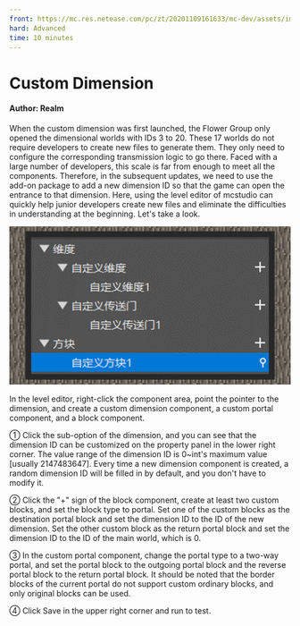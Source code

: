 ```yaml
--- 
front: https://mc.res.netease.com/pc/zt/20201109161633/mc-dev/assets/img/2_1.c8367cf7.jpg 
hard: Advanced 
time: 10 minutes 
--- 
```

# Custom Dimension 


#### Author: Realm 



When the custom dimension was first launched, the Flower Group only opened the dimensional worlds with IDs 3 to 20. These 17 worlds do not require developers to create new files to generate them. They only need to configure the corresponding transmission logic to go there. Faced with a large number of developers, this scale is far from enough to meet all the components. Therefore, in the subsequent updates, we need to use the add-on package to add a new dimension ID so that the game can open the entrance to that dimension. Here, using the level editor of mcstudio can quickly help junior developers create new files and eliminate the difficulties in understanding at the beginning. Let's take a look. 

![](./images/2_1.jpg) 

In the level editor, right-click the component area, point the pointer to the dimension, and create a custom dimension component, a custom portal component, and a block component. 

① Click the sub-option of the dimension, and you can see that the dimension ID can be customized on the property panel in the lower right corner. The value range of the dimension ID is 0~int's maximum value [usually 2147483647]. Every time a new dimension component is created, a random dimension ID will be filled in by default, and you don't have to modify it. 

② Click the "+" sign of the block component, create at least two custom blocks, and set the block type to portal. Set one of the custom blocks as the destination portal block and set the dimension ID to the ID of the new dimension. Set the other custom block as the return portal block and set the dimension ID to the ID of the main world, which is 0. 

③ In the custom portal component, change the portal type to a two-way portal, and set the portal block to the outgoing portal block and the reverse portal block to the return portal block. It should be noted that the border blocks of the current portal do not support custom ordinary blocks, and only original blocks can be used. 

④ Click Save in the upper right corner and run to test.